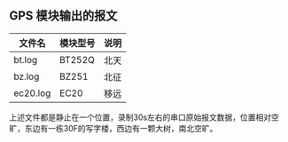 ## GPS 模块输出的报文

| 文件名 | 模块型号 | 说明 |
|-------|-------|-------|
| bt.log | BT252Q | 北天 |
| bz.log | BZ251 | 北征 |
| ec20.log | EC20 | 移远 |

上述文件都是静止在一个位置，录制30s左右的串口原始报文数据，位置相对空旷，东边有一栋30F的写字楼，西边有一颗大树，南北空旷。

